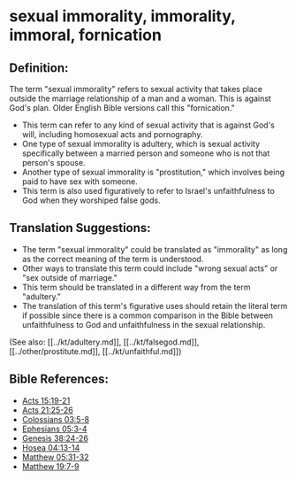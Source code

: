 # sexual immorality, immorality, immoral, fornication #

## Definition: ##

The term "sexual immorality" refers to sexual activity that takes place outside the marriage relationship of a man and a woman. This is against God's plan. Older English Bible versions call this "fornication."

* This term can refer to any kind of sexual activity that is against God's will, including homosexual acts and pornography.
* One type of sexual immorality is adultery, which is sexual activity specifically between a married person and someone who is not that person's spouse.
* Another type of sexual immorality is "prostitution," which involves being paid to have sex with someone.
* This term is also used figuratively to refer to Israel's unfaithfulness to God when they worshiped false gods.

## Translation Suggestions: ##

* The term "sexual immorality" could be translated as "immorality" as long as the correct meaning of the term is understood.
* Other ways to translate this term could include "wrong sexual acts" or "sex outside of marriage."
* This term should be translated in a different way from the term "adultery."
* The translation of this term's figurative uses should retain the literal term if possible since there is a common comparison in the Bible between unfaithfulness to God and unfaithfulness in the sexual relationship.

(See also: [[../kt/adultery.md]], [[../kt/falsegod.md]], [[../other/prostitute.md]], [[../kt/unfaithful.md]])

## Bible References: ##

* [Acts 15:19-21](en/tn/act/help/15/19)
* [Acts 21:25-26](en/tn/act/help/21/25)
* [Colossians 03:5-8](en/tn/col/help/03/05)
* [Ephesians 05:3-4](en/tn/eph/help/05/03)
* [Genesis 38:24-26](en/tn/gen/help/38/24)
* [Hosea 04:13-14](en/tn/hos/help/04/13)
* [Matthew 05:31-32](en/tn/mat/help/05/31)
* [Matthew 19:7-9](en/tn/mat/help/19/07)